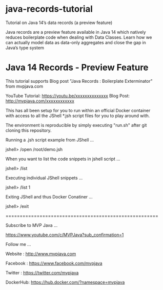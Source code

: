 # java-records-tutorial
Tutorial on Java 14’s data records (a preview feature)

Java records are a preview feature available in Java 14 which natively reduces boilerplate code when dealing with Data Classes. Learn how we can actually model data as data-only aggregates and close the gap in Java’s type system

# Java 14 Records - Preview Feature


This tutorial supports Blog post "Java Records : Boilerplate Exterminator"
from mvpjava.com

YouTube Tutorial:  https://youtu.be/xxxxxxxxxxxxxx
Blog Post: http://mvpjava.com/xxxxxxxxxxxx

 
This has all been setup for you to run within an official Docker container with access to all the JShell *.jsh script files for you to play around with. 

The environment is reproducible by simply executing "run.sh"
after git cloning this repository.


Running a .jsh script example from JShell ...

jshell> /open /root/demo.jsh


When you want to list the code snippets in jshell script ...

jshell> /list


Executing individual JShell snippets ...

jshell>  /list 1


Exiting JShell and thus Docker Conatiner ...

jshell> /exit

======================================================

Subscribe to MVP Java ...

https://www.youtube.com/c/MVPJava?sub_confirmation=1

Follow me ...

Website  : http://www.mvpjava.com

Facebook : https://www.facebook.com/mvpjava

Twitter  : https://twitter.com/mvpjava

DockerHub: https://hub.docker.com/?namespace=mvpjava
